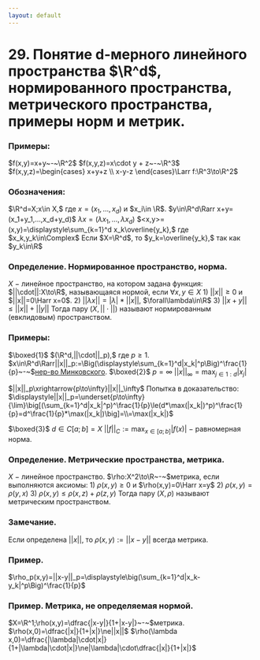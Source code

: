 ```yaml
---
layout: default
---
```

# 29. Понятие d-мерного линейного пространства $\R^d$, нормированного пространства, метрического пространства, примеры норм и метрик.

### Примеры:
$f(x,y)=x+y~-~\R^2$
$f(x,y,z)=x\cdot y + z~-~\R^3$
$f(x,y,z)=\begin{cases}
x+y+z
\\
x-y-z
\end{cases}\Larr f:\R^3\to\R^2$

### Обозначения:
$\R^d=X;x\in X,$ где $x=(x_1,...,x_d)$ и $x_i\in \R$.
$y\in\R^d\Rarr x+y=(x_1+y_1,...,x_d+y_d)$
$\lambda x=(\lambda x_1,...,\lambda x_d)$
$<x,y>=(x,y)=\displaystyle\sum_{k=1}^d x_k\overline{y_k},$ где $x_k,y_k\in\Complex$
Если $X=\R^d$, то $y_k=\overline{y_k},$ так как $y_k\in\R$

### Определение. Нормированное пространство, норма.
$X~-~$линейное пространство, на котором задана функция:
$||\cdot||:X\to\R$, называющаяся нормой, если $\forall x,y\in X$
$1)$ $||x||\ge0$ и $||x||=0\Harr x=0$.
$2)$ $||\lambda x||=|\lambda|*||x||$, $\forall\lambda\in\R$
$3)$ $||x+y||\le||x|| +||y||$
Тогда пару $(X,||\cdot||)$ называют нормированным (евклидовым) пространством.

### Примеры:
$\boxed{1}$ $(\R^d,||\cdot||_p),$ где $p\ge1$.
$x\in\R^d\Rarr||x||_p:=\Big(\displaystyle\sum_{k=1}^d|x_k|^p\Big)^\frac{1}{p}~-~$[нер-во Минковского](https://www.notion.so/75-0a13e664fb124010b668e23d037c7d14?pvs=21).
$\boxed{2}$ $p=\infty$
$||x||_\infty=\displaystyle\max_{j\in1:d}|x_j|$ 

$||x||_p\xrightarrow{p\to\infty}||x||_\infty$
Попытка в доказательство:
$\displaystyle||x||_p=\underset{p\to\infty}{\lim}\big[(\sum_{k=1}^d|x_k|^p)^\frac{1}{p}\le(d*\max(|x_k|)^p)^\frac{1}{p}=d^\frac{1}{p}*\max(|x_k|)\big]=\\=\max(|x_k|)$

$\boxed{3}$ $d\in C[a;b]=X$
$||f||_C:=\displaystyle\max_{x\in[a;b]}|f(x)|~-~$равномерная норма.

### Определение. Метрические пространства, метрика.
$X~-~$линейное пространство.
$\rho:X^2\to\R~-~$метрика, если выполняются аксиомы:
$1)~\rho(x,y)\ge0$ и $\rho(x,y)=0\Harr x=y$
$2)~\rho(x,y)=\rho(y,x)$
$3)~\rho(x,y)\le\rho(x,z)+\rho(z,y)$
Тогда пару $(X,\rho)$ называют метрическим пространством.

### Замечание.
Если определена $||x||$, то $\rho(x,y):=||x-y||$ всегда метрика.

### Пример.
$\rho_p(x,y)=||x-y||_p=\displaystyle\big(\sum_{k=1}^d|x_k-y_k|^p\Big)^\frac{1}{p}$

### Пример. Метрика, не определяемая нормой.
$X=\R^1;\rho(x,y)=\dfrac{|x-y|}{1+|x-y|}~-~$метрика.
$\rho(x,0)=\dfrac{|x|}{1+|x|}\ne||x||$
$\rho(\lambda x,0)=\dfrac{|\lambda|\cdot|x|}{1+|\lambda|\cdot|x|}\ne|\lambda|\cdot\dfrac{|x|}{1+|x|}$